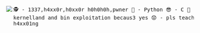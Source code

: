 <img src="https://media.giphy.com/media/bi6RQ5x3tqoSI/giphy.gif" align="left"/><pre>
🕵 - 1337,h4xx0r,h0xx0r h0h0h0h,pwner
🐍 - Python
😎 - C
🤖 - learnin kernelland and bin exploitation becaus3 yes
😟 - pls teach me web h4xx01ng
</pre>
